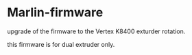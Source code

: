 # Marlin-firmware
upgrade of the firmware to the Vertex K8400 exturder rotation.

this firmware is for dual extruder only.
